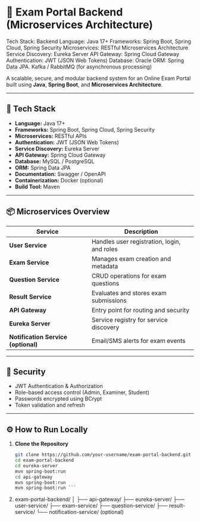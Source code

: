 # 📝 Exam Portal Backend (Microservices Architecture)
Tech Stack: Backend Language: Java 17+  Frameworks: Spring Boot, Spring Cloud, Spring Security  Microservices: RESTful Microservices Architecture  Service Discovery: Eureka Server  API Gateway: Spring Cloud Gateway  Authentication: JWT (JSON Web Tokens)  Database: Oracle  ORM: Spring Data JPA. Kafka / RabbitMQ (for asynchronous processing) 



A scalable, secure, and modular backend system for an Online Exam Portal built using **Java**, **Spring Boot**, and **Microservices Architecture**.

---

## 🔧 Tech Stack

- **Language:** Java 17+
- **Frameworks:** Spring Boot, Spring Cloud, Spring Security
- **Microservices:** RESTful APIs
- **Authentication:** JWT (JSON Web Tokens)
- **Service Discovery:** Eureka Server
- **API Gateway:** Spring Cloud Gateway
- **Database:** MySQL / PostgreSQL
- **ORM:** Spring Data JPA
- **Documentation:** Swagger / OpenAPI
- **Containerization:** Docker (optional)
- **Build Tool:** Maven

---

## 📦 Microservices Overview

| Service              | Description                                  |
|----------------------|----------------------------------------------|
| **User Service**     | Handles user registration, login, and roles      |
| **Exam Service**     | Manages exam creation and metadata           |
| **Question Service** | CRUD operations for exam questions           |
| **Result Service**   | Evaluates and stores exam submissions        |
| **API Gateway**      | Entry point for routing and security         |
| **Eureka Server**    | Service registry for service discovery       |
| **Notification Service (optional)** | Email/SMS alerts for exam events |

---

## 🔐 Security

- JWT Authentication & Authorization
- Role-based access control (Admin, Examiner, Student)
- Passwords encrypted using BCrypt
- Token validation and refresh

---

## ⚙️ How to Run Locally

1. **Clone the Repository**
   ```bash
   git clone https://github.com/your-username/exam-portal-backend.git
   cd exam-portal-backend
   cd eureka-server
   mvn spring-boot:run
   cd api-gateway
   mvn spring-boot:run
   mvn spring-boot:run ```

2. exam-portal-backend/
    │
    ├── api-gateway/
    ├── eureka-server/
    ├── user-service/
    ├── exam-service/
    ├── question-service/
    ├── result-service/
    └── notification-service/ (optional)




